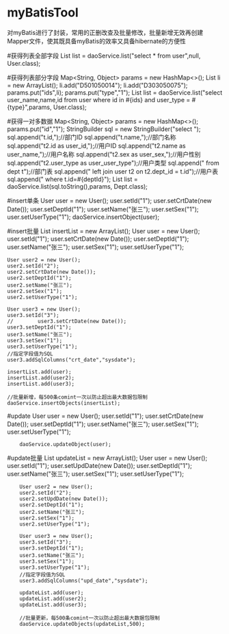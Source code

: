 # myBatisTool
对myBatis进行了封装，常用的正删改查及批量修改，批量新增无效再创建Mapper文件，使其既具备myBatis的效率又具备hibernate的方便性


#获得列表全部字段
    List list = daoService.list("select * from user",null, User.class);

#获得列表部分字段
    Map<String, Object> params = new HashMap<>();
    List li = new ArrayList();
    li.add("D501050014");
    li.add("D303050075");
    params.put("ids",li);
    params.put("type","1");
    List list = daoService.list("select user_name,name,id from user where id in #{ids} and user_type = #{type}",params, User.class);


#获得一对多数据
    Map<String, Object> params = new HashMap<>();
    params.put("id","1");
    StringBuilder sql = new StringBuilder("select ");
    sql.append("t.id,");//部门ID
    sql.append("t.name,");//部门名称
    sql.append("t2.id as user_id,");//用户ID
    sql.append("t2.name as user_name,");//用户名称
    sql.append("t2.sex as user_sex,");//用户性别
    sql.append("t2.user_type as user_user_type");//用户类型
    sql.append(" from dept t");//部门表
    sql.append(" left join user t2 on t2.dept_id = t.id");//用户表
    sql.append(" where t.id=#{deptId}");
    List list = daoService.list(sql.toString(),params, Dept.class);

#insert单条
    User user = new User();
    user.setId("1");
    user.setCrtDate(new Date());
    user.setDeptId("1");
    user.setName("张三");
    user.setSex("1");
    user.setUserType("1");
    daoService.insertObject(user);


#insert批量
    List<User> insertList = new ArrayList();
    User user = new User();
    user.setId("1");
    user.setCrtDate(new Date());
    user.setDeptId("1");
    user.setName("张三");
    user.setSex("1");
    user.setUserType("1");

    User user2 = new User();
    user2.setId("2");
    user2.setCrtDate(new Date());
    user2.setDeptId("1");
    user2.setName("张三");
    user2.setSex("1");
    user2.setUserType("1");

    User user3 = new User();
    user3.setId("3");
    //        user3.setCrtDate(new Date());
    user3.setDeptId("1");
    user3.setName("张三");
    user3.setSex("1");
    user3.setUserType("1");
    //指定字段值为SQL
    user3.addSqlColumns("crt_date","sysdate");

    insertList.add(user);
    insertList.add(user2);
    insertList.add(user3);

    //批量新增，每500条comint一次以防止超出最大数据包限制
    daoService.insertObjects(insertList);
    
#update
        User user = new User();
        user.setId("1");
        user.setCrtDate(new Date());
        user.setDeptId("1");
        user.setName("张三");
        user.setSex("1");
        user.setUserType("1");

        daoService.updateObject(user);

#update批量
        List<User> updateList = new ArrayList();
        User user = new User();
        user.setId("1");
        user.setUpdDate(new Date());
        user.setDeptId("1");
        user.setName("张三");
        user.setSex("1");
        user.setUserType("1");

        User user2 = new User();
        user2.setId("2");
        user2.setUpdDate(new Date());
        user2.setDeptId("1");
        user2.setName("张三");
        user2.setSex("1");
        user2.setUserType("1");

        User user3 = new User();
        user3.setId("3");
        user3.setDeptId("1");
        user3.setName("张三");
        user3.setSex("1");
        user3.setUserType("1");
        //指定字段值为SQL
        user3.addSqlColumns("upd_date","sysdate");

        updateList.add(user);
        updateList.add(user2);
        updateList.add(user3);

        //批量更新，每500条comint一次以防止超出最大数据包限制
        daoService.updateObjects(updateList,500);
